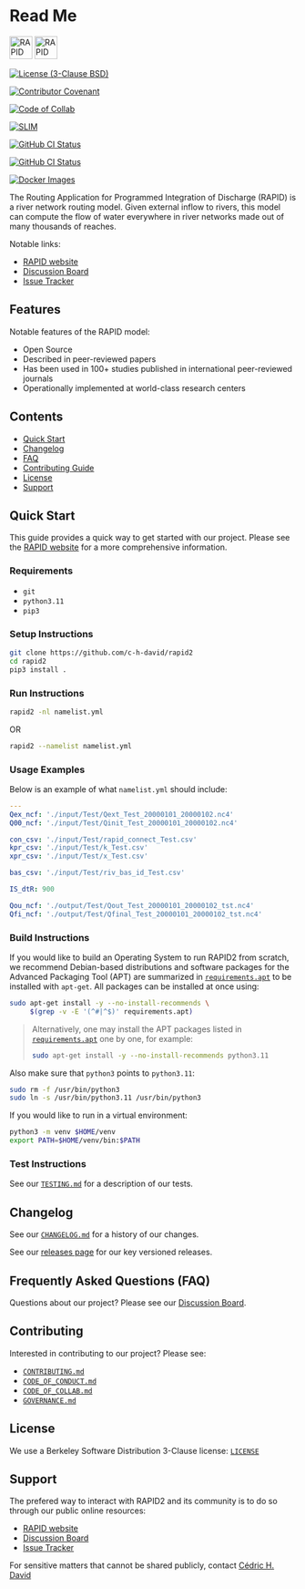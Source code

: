 # Read Me

<img src="[SVG_NETFNT]" alt="RAPID network font" width="40"/>
<img src="[SVG_NETICN]" alt="RAPID network icon" width="40"/>

[![License (3-Clause BSD)][BDG_BSD3CL]][URL_LICENS]

[![Contributor Covenant][BDG_CONDUC]][URL_CONDUC]

[![Code of Collab][BDG_COLLAB]][URL_COLLAB]

[![SLIM][BDG___SLIM]][URL___SLIM]

[![GitHub CI Status][BDG_GHA_CI]][URL_GHA_CI]

[![GitHub CI Status][BDG_GHA_CD]][URL_GHA_CD]

[![Docker Images][BDG_DKRIMG]][URL_DKRIMG]

The Routing Application for Programmed Integration of Discharge (RAPID) is a
river network routing model. Given external inflow to rivers, this model can
compute the flow of water everywhere in river networks made out of many
thousands of reaches.

Notable links:

- [RAPID website][URL_RAPHUB]
- [Discussion Board][URL_DISCUS]
- [Issue Tracker][URL_ISSUES]

## Features

Notable features of the RAPID model:

- Open Source
- Described in peer-reviewed papers
- Has been used in 100+ studies published in international peer-reviewed
  journals
- Operationally implemented at world-class research centers

## Contents

- [Quick Start](#quick-start)
- [Changelog](#changelog)
- [FAQ](#frequently-asked-questions-faq)
- [Contributing Guide](#contributing)
- [License](#license)
- [Support](#support)

## Quick Start

This guide provides a quick way to get started with our project. Please see the
[RAPID website][URL_RAPHUB] for a more comprehensive information.

### Requirements

- `git`
- `python3.11`
- `pip3`

### Setup Instructions

```bash
git clone https://github.com/c-h-david/rapid2
cd rapid2
pip3 install .
```

### Run Instructions

```bash
rapid2 -nl namelist.yml
```

OR

```bash
rapid2 --namelist namelist.yml
```

### Usage Examples

Below is an example of what `namelist.yml` should include:

```yaml
---
Qex_ncf: './input/Test/Qext_Test_20000101_20000102.nc4'
Q00_ncf: './input/Test/Qinit_Test_20000101_20000102.nc4'

con_csv: './input/Test/rapid_connect_Test.csv'
kpr_csv: './input/Test/k_Test.csv'
xpr_csv: './input/Test/x_Test.csv'

bas_csv: './input/Test/riv_bas_id_Test.csv'

IS_dtR: 900

Qou_ncf: './output/Test/Qout_Test_20000101_20000102_tst.nc4'
Qfi_ncf: './output/Test/Qfinal_Test_20000101_20000102_tst.nc4'
```

### Build Instructions

If you would like to build an Operating System to run RAPID2 from scratch,
we recommend Debian-based distributions and software packages for the
Advanced Packaging Tool (APT) are summarized in
[`requirements.apt`][URL_REQAPT]
to be installed with `apt-get`. All packages can be installed at once
using:

```bash
sudo apt-get install -y --no-install-recommends \
     $(grep -v -E '(^#|^$)' requirements.apt)
```

> Alternatively, one may install the APT packages listed in
> [`requirements.apt`][URL_REQAPT]
> one by one, for example:
>
> ```bash
> sudo apt-get install -y --no-install-recommends python3.11
> ```

Also make sure that `python3` points to `python3.11`:

```bash
sudo rm -f /usr/bin/python3
sudo ln -s /usr/bin/python3.11 /usr/bin/python3
```

If you would like to run in a virtual environment:

```bash
python3 -m venv $HOME/venv
export PATH=$HOME/venv/bin:$PATH
```

### Test Instructions

See our [`TESTING.md`][URL_TSTING] for a description of our tests.

## Changelog

See our [`CHANGELOG.md`][URL_CHGLOG] for a history of our changes.

See our [releases page][URL_RELEAS] for our key versioned releases.

## Frequently Asked Questions (FAQ)

Questions about our project? Please see our [Discussion Board][URL_DISCUS].

## Contributing

Interested in contributing to our project? Please see:

- [`CONTRIBUTING.md`][URL_CONTRI]
- [`CODE_OF_CONDUCT.md`][URL_CONDUC]
- [`CODE_OF_COLLAB.md`][URL_COLLAB]
- [`GOVERNANCE.md`][URL_GOVERN]

## License

We use a Berkeley Software Distribution 3-Clause license:
[`LICENSE`][URL_LICENS]

## Support

The prefered way to interact with RAPID2 and its community is to do so through
our public online resources:

- [RAPID website][URL_RAPHUB]
- [Discussion Board][URL_DISCUS]
- [Issue Tracker][URL_ISSUES]

For sensitive matters that cannot be shared publicly, contact
[Cédric H. David][URL_GITCHD]

<!-- pyml disable-num-lines 30 line-length-->
[SVG_NETICN]: https://raw.githubusercontent.com/c-h-david/rapid2/main/img/icon_rapid_network.svg
[SVG_NETFNT]: https://raw.githubusercontent.com/c-h-david/rapid2/main/img/font_rapid_network.svg

[BDG_BSD3CL]: https://img.shields.io/badge/license-BSD%203--Clause-yellow.svg
[BDG_CONDUC]: https://img.shields.io/badge/Contributor%20Covenant-2.1-4baaaa.svg
[BDG_COLLAB]: https://img.shields.io/badge/Code%20of%20Collab-DRAFT-violet.svg
[BDG___SLIM]: https://img.shields.io/badge/Best%20Practices%20from-SLIM-blue
[BDG_GHA_CI]: https://github.com/c-h-david/rapid2/actions/workflows/CI.yml/badge.svg
[BDG_GHA_CD]: https://github.com/c-h-david/rapid2/actions/workflows/CD.yml/badge.svg
[BDG_DKRIMG]: https://img.shields.io/badge/docker-images-blue?logo=docker

[URL_LICENS]: https://github.com/c-h-david/rapid2/blob/main/LICENSE
[URL_CONDUC]: https://github.com/c-h-david/rapid2/blob/main/CODE_OF_CONDUCT.md
[URL_COLLAB]: https://github.com/c-h-david/rapid2/blob/main/CODE_OF_COLLAB.md
[URL___SLIM]: https://nasa-ammos.github.io/slim/
[URL_GHA_CI]: https://github.com/c-h-david/rapid2/actions/workflows/CI.yml
[URL_GHA_CD]: https://github.com/c-h-david/rapid2/actions/workflows/CD.yml
[URL_DKRIMG]: https://hub.docker.com/r/chdavid/rapid/tags

[URL_RAPHUB]: http://rapid-hub.org/
[URL_DISCUS]: https://github.com/c-h-david/rapid2/discussions
[URL_ISSUES]: https://github.com/c-h-david/rapid2/issues
[URL_REQAPT]: https://github.com/c-h-david/rapid2/blob/main/requirements.apt
[URL_TSTING]: https://github.com/c-h-david/rapid2/blob/main/TESTING.md
[URL_CHGLOG]: https://github.com/c-h-david/rapid2/blob/main/CHANGELOG.md
[URL_RELEAS]: https://github.com/c-h-david/rapid2/releases
[URL_CONTRI]: https://github.com/c-h-david/rapid2/blob/main/CONTRIBUTING.md
[URL_CONDUC]: https://github.com/c-h-david/rapid2/blob/main/CODE_OF_CONDUCT.md
[URL_COLLAB]: https://github.com/c-h-david/rapid2/blob/main/CODE_OF_COLLAB.md
[URL_GOVERN]: https://github.com/c-h-david/rapid2/blob/main/GOVERNANCE.md
[URL_GITCHD]: https://github.com/c-h-david
